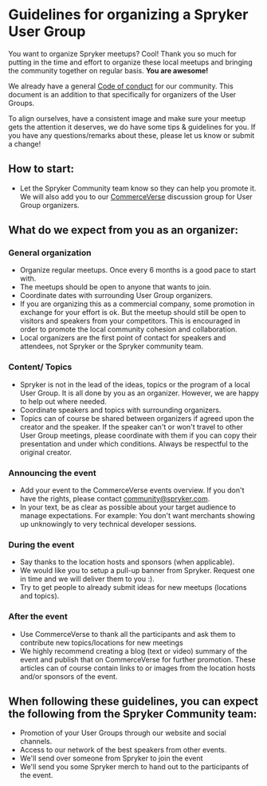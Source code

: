 # Guidelines for organizing a Spryker User Group

You want to organize Spryker meetups? Cool! Thank you so much for putting in the time and effort to organize these local meetups and bringing the community together on regular basis. **You are awesome!**

We already have a general [Code of conduct](https://commerceverse.space/discussion/27749/community-guidelines-code-of-conduct) for our community. This document is an addition to that specifically for organizers of the User Groups.

To align ourselves, have a consistent image and make sure your meetup gets the attention it deserves, we do have some tips & guidelines for you. If you have any questions/remarks about these, please let us know or submit a change!

## How to start:
- Let the Spryker Community team know so they can help you promote it. We will also add you to our [CommerceVerse](https://commerceverse.space/) discussion group for User Group organizers.

## What do we expect from you as an organizer:
### General organization
- Organize regular meetups. Once every 6 months is a good pace to start with.
- The meetups should be open to anyone that wants to join.
- Coordinate dates with surrounding User Group organizers.
- If you are organizing this as a commercial company, some promotion in exchange for your effort is ok. But the meetup should still be open to visitors and speakers from your competitors. This is encouraged in order to promote the local community cohesion and collaboration.
- Local organizers are the first point of contact for speakers and attendees, not Spryker or the Spryker community team.

### Content/ Topics
- Spryker is not in the lead of the ideas, topics or the program of a local User Group. It is all done by you as an organizer. However, we are happy to help out where needed.
- Coordinate speakers and topics with surrounding organizers.
- Topics can of course be shared between organizers if agreed upon the creator and the speaker. If the speaker can't or won't travel to other User Group meetings, please coordinate with them if you can copy their presentation and under which conditions. Always be respectful to the original creator.

### Announcing the event 
- Add your event to the CommerceVerse events overview. If you don't have the rights, please contact community@spryker.com.
- In your text, be as clear as possible about your target audience to manage expectations. For example: You don't want merchants showing up unknowingly to very technical developer sessions.

### During the event
- Say thanks to the location hosts and sponsors (when applicable).
- We would like you to setup a pull-up banner from Spryker. Request one in time and we will deliver them to you :).
- Try to get people to already submit ideas for new meetups (locations and topics).

### After the event
- Use CommerceVerse to thank all the participants and ask them to contribute new topics/locations for new meetings
- We highly recommend creating a blog (text or video) summary of the event and publish that on CommerceVerse for further promotion. These articles can of course contain links to or images from the location hosts and/or sponsors of the event.

## When following these guidelines, you can expect the following from the Spryker Community team:
- Promotion of your User Groups through our website and social channels.
- Access to our network of the best speakers from other events.
- We'll send over someone from Spryker to join the event
- We'll send you some Spryker merch to hand out to the participants of the event.
